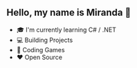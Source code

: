 ## Hello, my name is Miranda :wave:

- :mortar_board: I'm currently learning C# / .NET
- :computer: Building Projects
- :space_invader: Coding Games
- :heart: Open Source
